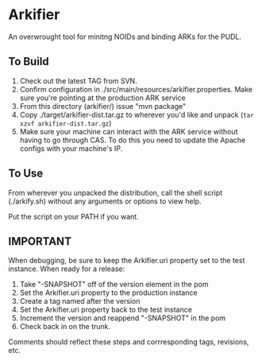 Arkifier
=======

An overwrought tool for minitng NOIDs and binding ARKs for the PUDL.

To Build
---------
 1. Check out the latest TAG from SVN. 
 2. Confirm configuration in ./src/main/resources/arkifier.properties. Make 
    sure you're pointing at the production ARK service 
 3. From this directory (arkifier/) issue "mvn package"
 4. Copy ./target/arkifier-dist.tar.gz to wherever you'd like and unpack 
    (`tar xzvf arkifier-dist.tar.gz`)
 5. Make sure your machine can interact with the ARK service without having to 
   go through CAS. To do this you need to update the Apache configs with your 
   machine's IP.

To Use
------
From wherever you unpacked the distribution, call the shell script 
(./arkify.sh) without any arguments or options to view help.

Put the script on your PATH if you want.

IMPORTANT
--------
When debugging, be sure to keep the Arkifier.uri property set to the test 
instance. When ready for a release:

 1. Take "-SNAPSHOT" off of the version element in the pom
 2. Set the Arkifier.uri property to the production instance
 3. Create a tag named after the version
 4. Set the Arkifier.uri property back to the test instance
 5. Increment the version and reappend "-SNAPSHOT" in the pom
 6. Check back in on the trunk.

Comments should reflect these steps and corrresponding tags, revisions, etc.
